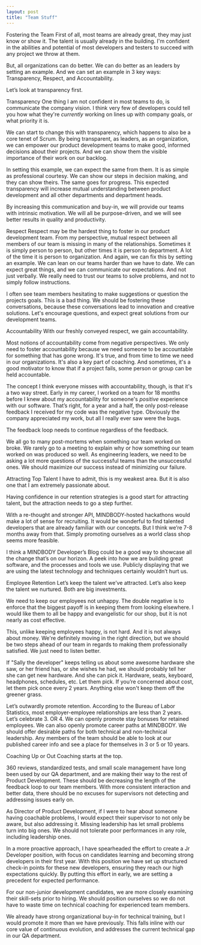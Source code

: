 ```yaml
---
layout: post
title: "Team Stuff"
---
```


Fostering the Team
First of all, most teams are already great, they may just know or show it. The talent is usually already in the building. I'm confident in the abilities and potential of most developers and testers to succeed with any project we throw at them. 

But, all organizations can do better. We can do better as an leaders by setting an example. And we can set an example in 3 key ways: Transparency, Respect, and Accountability.

Let’s look at  transparency first.

Transparency
One thing I am not confident in most teams to do, is communicate the company vision. I think very few of developers could tell you how what they're _currently_ working on lines up with company goals, or what priority it is.

We can start to change this with transparency, which happens to also be a core tenet of Scrum. By being transparent, as leaders, as an organization, we can empower our product development teams to make good, informed decisions about their projects. And we can show them the visible importance of their work on our backlog.

In setting this example, we can expect the same from them. It is as simple as professional courtesy. We can show our steps in decision making, and they can show theirs. The same goes for progress. This expected transparency will increase mutual understanding between product development and all other departments and department heads.

By increasing this communication and buy-in, we will provide our teams with intrinsic motivation. We will all be purpose-driven, and we will see better results in quality and productivity.

Respect
Respect may be the hardest thing to foster in our product development team. From my perspective, mutual respect between all members of our team is missing in many of the relationships. Sometimes it is simply person to person, but other times it is person to department. A lot of the time it is person to organization. And again, we can fix this by setting an example. We can lean on our teams harder than we have to date. We can expect great things, and we can communicate our expectations. And not just verbally. We really need to trust our teams to solve problems, and not to simply follow instructions.

I often see team members hesitating to make suggestions or question the projects goals. This is a bad thing. We should be fostering these conversations, because these conversations lead to innovation and creative solutions. Let's encourage questions, and expect great solutions from our development teams.

Accountability
With our freshly conveyed respect, we gain accountability. 

Most notions of accountability come from negative perspectives. We only need to foster accountability because we need someone to be accountable for something that has gone wrong. It's true, and from time to time we need in our organizations. It's also a key part of coaching. And sometimes, it's a good motivator to know that if a project fails, some person or group can be held accountable. 

The concept I think everyone misses with accountability, though, is that it's a two way street. Early in my career, I worked on a team for 18 months before I knew about my accountability for someone's _positive_ experience with our software. That’s right, for a year and a half, the only post-release feedback I received for my code was the negative type. Obviously the company appreciated my work, but all I really ever saw were the bugs.

The feedback loop needs to continue regardless of the feedback. 

We all go to many post-mortems when something our team worked on broke. We rarely go to a meeting to explain why or how something our team worked on was produced so well. As engineering leaders, we need to be asking a lot more questions of the successful teams than the unsuccessful ones. We should maximize our success instead of minimizing our failure. 

Attracting Top Talent
I have to admit, this is my weakest area. But it is also one that I am extremely passionate about. 

Having confidence in our retention strategies is a good start for attracting talent, but the attraction needs to go a step further.

With a re-thought and stronger API, MINDBODY-hosted hackathons would make a lot of sense for recruiting. It would be wonderful to find talented developers that are already familiar with our concepts. But I think we’re 7-8 months away from that. Simply promoting ourselves as a world class shop seems more feasible. 

I think a MINDBODY Developer’s Blog could be a good way to showcase all the change that’s on our horizon. A peek into how we are building great software, and the processes and tools we use. Publicly displaying that we are using the latest technology and techniques certainly wouldn’t hurt us. 


Employee Retention
Let’s keep the talent we’ve attracted. Let’s also keep the talent we nurtured. Both are big investments. 

We need to keep our employees not unhappy. The double negative is to enforce that the biggest payoff is in keeping them from looking elsewhere. I would like them to all be happy and evangelistic for our shop, but it is not nearly as cost effective.

This, unlike keeping employees happy, is not hard. And it is not always about money. We're definitely moving in the right direction, but we should be two steps ahead of our team in regards to making them professionally satisfied. We just need to listen better.

If "Sally the developer" keeps telling us about some awesome hardware she saw, or her friend has, or she wishes he had, we should probably tell her she can get new hardware. And she can pick it. Hardware, seats, keyboard, headphones, schedules, etc. Let them pick. If you’re concerned about cost, let them pick once every 2 years. Anything else won't keep them off the greener grass.

Let’s outwardly promote retention. According to the Bureau of Labor Statistics, most employer-employee relationships are less than 2 years. Let’s celebrate 3. OR 4. We can openly promote stay bonuses for retained employees. We can also openly promote career paths at MINDBODY. We should offer desirable paths for both technical and non-technical leadership. Any members of the team should be able to look at our published career info and see a place for themselves in 3 or 5 or 10 years.

Coaching Up or Out
Coaching starts at the top.

360 reviews, standardized tests, and small scale management have long been used by our QA department, and are making their way to the rest of Product Development. These should be decreasing the length of the feedback loop to our team members. With more consistent interaction and better data, there should be no excuses for supervisors not detecting and addressing issues early on. 

As Director of Product Development, if I were to hear about someone having coachable problems, I would expect their supervisor to not only be aware, but also addressing it. Missing leadership has let small problems turn into big ones. We should not tolerate poor performances in any role, including leadership ones. 

In a more proactive approach, I have spearheaded the effort to create a Jr Developer position, with focus on candidates learning and becoming strong developers in their first year. With this position we have set up structured check-in points for these new developers, ensuring they reach our high expectations quickly. By putting this effort in early, we are setting a precedent for expected performance.

For our non-junior development candidates, we are more closely examining their skill-sets prior to hiring. We should position ourselves so we do not have to waste time on technical coaching for experienced team members.

We already have strong organizational buy-in for technical training, but I would promote it more than we have previously. This falls inline with our core value of continuous evolution, and addresses the current technical gap in our QA department.

